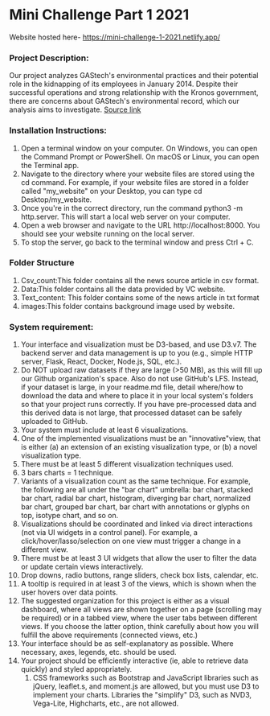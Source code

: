 # Mini Challenge Part 1 2021

Website hosted here- https://mini-challenge-1-2021.netlify.app/


<h3>Project Description:    </h3>
Our project analyzes GAStech's environmental practices and their potential role in the kidnapping of its employees in January 2014. Despite their successful operations and strong relationship with the Kronos government, there are concerns about GAStech's environmental record, which our analysis aims to investigate.
<a href="https://vast-challenge.github.io/2021/description.html">Source link</a>

<h3>Installation  Instructions:  </h3>
<ol>
<li>Open a terminal window on your computer. On Windows, you can open the Command Prompt or PowerShell. On macOS or Linux, you can open the Terminal app.</li>
<li>Navigate to the directory where your website files are stored using the cd command. For example, if your website files are stored in a folder called "my_website" on your Desktop, you can type cd Desktop/my_website.</li>
<li>Once you're in the correct directory, run the command python3 -m http.server. This will start a local web server on your computer.</li>
<li>Open a web browser and navigate to the URL http://localhost:8000. You should see your website running on the local server.</li>
<li>To stop the server, go back to the terminal window and press Ctrl + C.</li>
</ol>



<h3>Folder Structure</h3>
<ol>
<li>Csv_count:This folder contains all the news source article in csv format.</li>
<li>Data:This folder contains all the data provided by VC website.</li>
<li>Text_content: This folder contains some of the news article in txt format</li>
<li>images:This folder contains background image used by website.</li>
</ol>

<h3>System requirement:</h3>
<ol>
<li>Your interface and visualization must be D3-based, and use D3.v7. The backend server and data management is up to you (e.g., simple HTTP server, Flask, React, Docker, Node.js, SQL, etc.).</li>
<li>Do NOT upload raw datasets if they are large (>50 MB), as this will fill up our Github organization's space. Also do not use GitHub's LFS. Instead, if your dataset is large, in your readme.md file, detail where/how to download the data and where to place it in your local system's folders so that your project runs correctly. If you have pre-processed data and this derived data is not large, that processed dataset can be safely uploaded to GitHub.</li>
<li>Your system must include at least 6 visualizations.
    <li>One of the implemented visualizations must be an "innovative"view, that is either (a) an extension of an existing visualization type, or (b) a novel visualization type.</li></li>
<li>There must be at least 5 different visualization techniques used.
    <li>3 bars charts = 1 technique.</li>
    <li>Variants of a visualization count as the same technique. For example, the following are all under the "bar chart" umbrella: bar chart, stacked bar chart, radial bar chart, histogram, diverging bar chart, normalized bar chart, grouped bar chart, bar chart with annotations or glyphs on top, isotype chart, and so on.</li></li>
<li>Visualizations should be coordinated and linked via direct interactions (not via UI widgets in a control panel). For example, a click/hover/lasso/selection on one view must trigger a change in a different view.</li>
<li>There must be at least 3 UI widgets that allow the user to filter the data or update certain views interactively.
    <li>Drop downs, radio buttons, range sliders, check box lists, calendar, etc.</li></li>

<li>A tooltip is required in at least 3 of the views, which is shown when the user hovers over data points.</li>
<li>The suggested organization for this project is either as a visual dashboard, where all views are shown together on a page (scrolling may be required) or in a tabbed view, where the user tabs between different views. If you choose the latter option, think carefully about how you will fulfill the above requirements (connected views, etc.)</li>
<li>Your interface  should be as self-explanatory as possible. Where necessary, axes, legends, etc. should be used.</li>
<li>Your project should be efficiently interactive (ie, able to retrieve data quickly) and styled appropriately.  
    <ol><li>CSS frameworks such as Bootstrap and JavaScript libraries such as jQuery, leaflet.s, and moment.js are allowed, but you must use D3 to implement your charts. Libraries the "simplify" D3, such as NVD3, Vega-Lite, Highcharts, etc., are not allowed.
    </li>
    </ol>
</li>
</ol>
